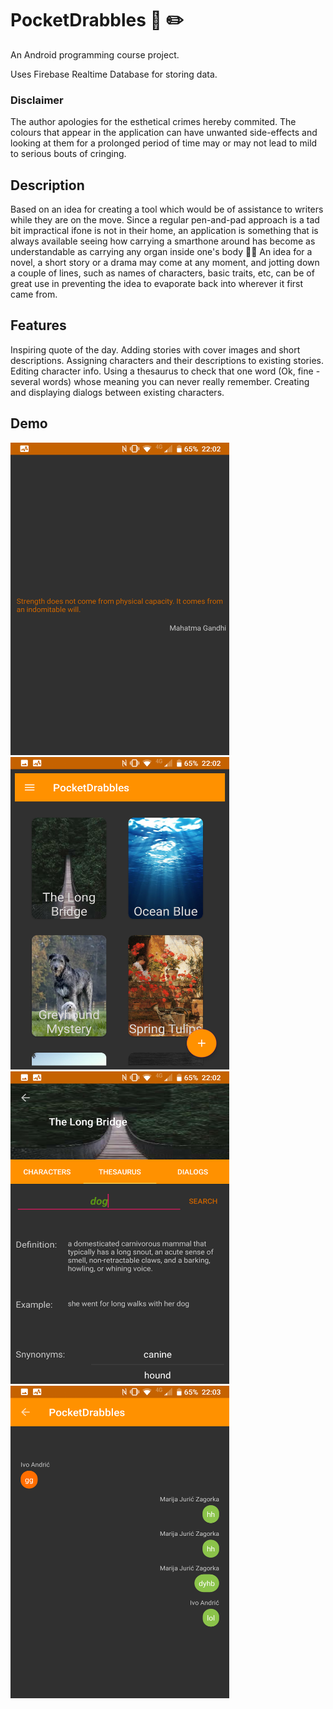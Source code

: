 # PocketDrabbles :notebook: :pencil2:

An Android programming course project. 

Uses Firebase Realtime Database for storing data.

### Disclaimer

The author apologies for the esthetical crimes hereby commited. The colours that appear in the application can have unwanted side-effects and looking at them for a prolonged period of time may or may not lead to mild to serious bouts of cringing.

## Description

Based on an idea for creating a tool which would be of assistance to writers while they are on the move.
Since a regular pen-and-pad approach is a tad bit impractical ifone is not in their home, an application is something that is always available 
seeing how carrying a smarthone around has become as understandable as carrying any organ inside one's body :woman_shrugging:
An idea for a novel, a short story or a drama may come at any moment, and jotting down a couple of lines, such as names of characters, basic traits, etc, can be
of great use in preventing the idea to evaporate back into wherever it first came from. 

## Features

Inspiring quote of the day.
Adding stories with cover images and short descriptions.
Assigning characters and their descriptions to existing stories.
Editing character info.
Using a thesaurus to check that one word (Ok, fine - several words) whose meaning you can never really remember.
Creating and displaying dialogs between existing characters.

## Demo

<img src="quote.png" width="350" height="500"/> <img src="stories.png" width="350" height="500"/>
<img src="thesaurus.png" width="350" height="500"/>
<img src="dialog.png" width="350" height="500"/>
